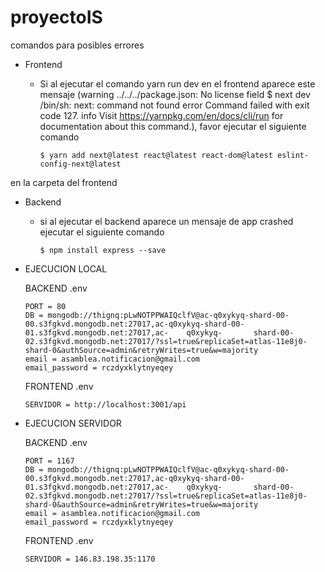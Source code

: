 # proyectoIS

comandos para posibles errores

* Frontend

  - Si al ejecutar el comando yarn run dev en el frontend aparece este mensaje (warning ../../../package.json: No license field
$ next dev
/bin/sh: next: command not found
error Command failed with exit code 127.
info Visit https://yarnpkg.com/en/docs/cli/run for documentation about this command.), favor ejecutar el siguiente comando 

        $ yarn add next@latest react@latest react-dom@latest eslint-config-next@latest 

en la carpeta del frontend


* Backend 

  - si al ejecutar el backend aparece un mensaje de app crashed ejecutar el siguiente comando 
      
        $ npm install express --save


* EJECUCION LOCAL

  BACKEND .env
      
      PORT = 80
      DB = mongodb://thignq:pLwNOTPPWAIQclfV@ac-q0xykyq-shard-00-00.s3fgkvd.mongodb.net:27017,ac-q0xykyq-shard-00-01.s3fgkvd.mongodb.net:27017,ac-    q0xykyq-       shard-00-02.s3fgkvd.mongodb.net:27017/?ssl=true&replicaSet=atlas-11e8j0-shard-0&authSource=admin&retryWrites=true&w=majority
      email = asamblea.notificacion@gmail.com
      email_password = rczdyxklytnyeqey
      
  FRONTEND .env
  
      SERVIDOR = http://localhost:3001/api
      
* EJECUCION SERVIDOR

  BACKEND .env
      
      PORT = 1167
      DB = mongodb://thignq:pLwNOTPPWAIQclfV@ac-q0xykyq-shard-00-00.s3fgkvd.mongodb.net:27017,ac-q0xykyq-shard-00-01.s3fgkvd.mongodb.net:27017,ac-    q0xykyq-       shard-00-02.s3fgkvd.mongodb.net:27017/?ssl=true&replicaSet=atlas-11e8j0-shard-0&authSource=admin&retryWrites=true&w=majority
      email = asamblea.notificacion@gmail.com
      email_password = rczdyxklytnyeqey
      
  FRONTEND .env
  
      SERVIDOR = 146.83.198.35:1170
